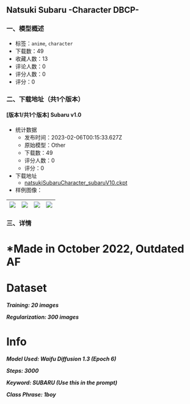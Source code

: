 ## Natsuki Subaru -Character DBCP-
### 一、模型概述

- 标签：`anime`, `character`
- 下载数：49
- 收藏人数：13
- 评论人数：0
- 评分人数：0
- 评分：0

### 二、下载地址（共1个版本）

#### [版本1/共1个版本] Subaru v1.0

- 统计数据
  - 发布时间：2023-02-06T00:15:33.627Z
  - 原始模型：Other
  - 下载数：49
  - 评分人数：0
  - 评分：0
- 下载地址
  - [natsukiSubaruCharacter_subaruV10.ckpt](https://civitai.com/api/download/models/7827)
- 样例图像：

| <img src="https://image.civitai.com/xG1nkqKTMzGDvpLrqFT7WA/60303f81-d7de-4fdf-777c-05b8982c9500/width=450/73600.jpeg" /> | <img src="https://image.civitai.com/xG1nkqKTMzGDvpLrqFT7WA/a6e1cab6-87e4-4dd8-29e9-f9a95fb1e300/width=450/73596.jpeg" /> | <img src="https://image.civitai.com/xG1nkqKTMzGDvpLrqFT7WA/ef5c6d1e-1e14-4010-7701-aef69ffd2a00/width=450/73601.jpeg" /> | <img src="https://image.civitai.com/xG1nkqKTMzGDvpLrqFT7WA/39faf1fc-37b6-4b13-518b-c5fb218efd00/width=450/73599.jpeg" /> |
| ---- | ---- | ---- | ---- |


### 三、详情
<h1>*Made in October 2022, Outdated AF<br /><br /><strong>Dataset</strong></h1><p><strong><em>Training: 20 images</em></strong></p><p><strong><em>Regularization: 300 images</em></strong></p><h1>Info</h1><p><strong><em>Model Used: Waifu Diffusion 1.3 (Epoch 6)</em></strong></p><p><strong><em>Steps: 3000</em></strong></p><p><strong><em>Keyword: SUBARU (Use this in the prompt)</em></strong></p><p><strong><em>Class Phrase: 1boy</em></strong></p>